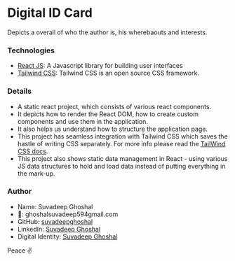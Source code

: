 # Digital ID Card

Depicts a overall of who the author is, his wherebaouts and interests.

### Technologies

- [React JS](https://reactjs.org/): A Javascript library for building user interfaces
- [Tailwind CSS](https://tailwindcss.com/): Tailwind CSS is an open source CSS framework.

### Details

- A static react project, which consists of various react components.
- It depicts how to render the React DOM, how to create custom components and use them in the application.
- It also helps us understand how to structure the application page.
- This project has seamless integration with Tailwind CSS which saves the hastle of writing CSS separately. For more info please read the [TailWind CSS docs](https://tailwindcss.com/docs/installation).
- This project also shows static data management in React - using various JS data structures to hold and load data instead of putting everything in the mark-up.

### Author

- Name: Suvadeep Ghoshal
- 📧: ghoshalsuvadeep594gmail.com
- GitHub: [suvadeepghoshal](https://github.com/suvadeepghoshal)
- LinkedIn: [Suvadeep Ghoshal](https://www.linkedin.com/in/suvadeep-ghoshal-778426197/)
- Digital Identity: [Suvadeep Ghoshal](https://suvadeepghoshal-id.vercel.app)

Peace ✌️
